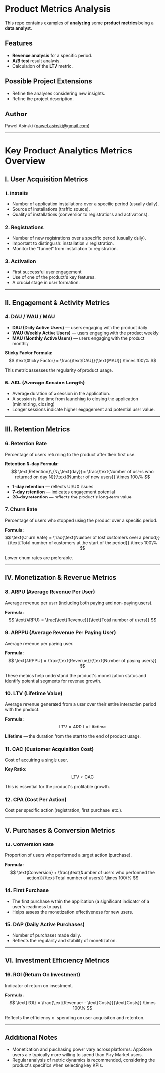 # Product Metrics Analysis

This repo contains examples of **analyzing** some **product metrics** being a **data analyst**.

## Features

- **Revenue analysis** for a specific period.
- **A/B test** result analysis.
- Calculation of the **LTV** metric.

## Possible Project Extensions

- Refine the analyses considering new insights.
- Refine the project description.

## Author

Pawel Asinski (pawel.asinski@gmail.com)

---

# Key Product Analytics Metrics Overview

## I. User Acquisition Metrics

### 1. Installs

- Number of application installations over a specific period (usually daily).
- Source of installations (traffic source).
- Quality of installations (conversion to registrations and activations).

### 2. Registrations

- Number of new registrations over a specific period (usually daily).
- Important to distinguish: installation ≠ registration.
- Monitor the "funnel" from installation to registration.

### 3. Activation

- First successful user engagement.
- Use of one of the product's key features.
- A crucial stage in user formation.

---

## II. Engagement & Activity Metrics

### 4. DAU / WAU / MAU

- **DAU (Daily Active Users)** — users engaging with the product daily
- **WAU (Weekly Active Users)** — users engaging with the product weekly
- **MAU (Monthly Active Users)** — users engaging with the product monthly

**Sticky Factor Formula:**
$$
\text{Sticky Factor} = \frac{\text{DAU}}{\text{MAU}} \times 100\%
$$

This metric assesses the regularity of product usage.

### 5. ASL (Average Session Length)

- Average duration of a session in the application.
- A session is the time from launching to closing the application (minimizing, closing).
- Longer sessions indicate higher engagement and potential user value.

---

## III. Retention Metrics

### 6. Retention Rate

Percentage of users returning to the product after their first use.

**Retention N-day Formula:**
$$
\text{Retention}\,(N\,\text{day}) = \frac{\text{Number of users who returned on day N}}{\text{Number of new users}} \times 100\%
$$

- **1-day retention** — reflects UI/UX issues
- **7-day retention** — indicates engagement potential
- **28-day retention** — reflects the product's long-term value

### 7. Churn Rate

Percentage of users who stopped using the product over a specific period.

**Formula:**
$$
\text{Churn Rate} = \frac{\text{Number of lost customers over a period}}{\text{Total number of customers at the start of the period}} \times 100\%
$$

Lower churn rates are preferable.

---

## IV. Monetization & Revenue Metrics

### 8. ARPU (Average Revenue Per User)

Average revenue per user (including both paying and non-paying users).

**Formula:**
$$
\text{ARPU} = \frac{\text{Revenue}}{\text{Total number of users}}
$$

### 9. ARPPU (Average Revenue Per Paying User)

Average revenue per paying user.

**Formula:**
$$
\text{ARPPU} = \frac{\text{Revenue}}{\text{Number of paying users}}
$$

These metrics help understand the product's monetization status and identify potential segments for revenue growth.

### 10. LTV (Lifetime Value)

Average revenue generated from a user over their entire interaction period with the product.

**Formula:**
$$
\text{LTV} = \text{ARPU} \times \text{Lifetime}
$$

**Lifetime** — the duration from the start to the end of product usage.

### 11. CAC (Customer Acquisition Cost)

Cost of acquiring a single user.

**Key Ratio:**
$$
\text{LTV} > \text{CAC}
$$

This is essential for the product's profitable growth.

### 12. CPA (Cost Per Action)

Cost per specific action (registration, first purchase, etc.).

---

## V. Purchases & Conversion Metrics

### 13. Conversion Rate

Proportion of users who performed a target action (purchase).

**Formula:**
$$
\text{Conversion} = \frac{\text{Number of users who performed the action}}{\text{Total number of users}} \times 100\%
$$

### 14. First Purchase

- The first purchase within the application (a significant indicator of a user's readiness to pay).
- Helps assess the monetization effectiveness for new users.

### 15. DAP (Daily Active Purchases)

- Number of purchases made daily.
- Reflects the regularity and stability of monetization.

---

## VI. Investment Efficiency Metrics

### 16. ROI (Return On Investment)

Indicator of return on investment.

**Formula:**
$$
\text{ROI} = \frac{\text{Revenue} - \text{Costs}}{\text{Costs}} \times 100\%
$$

Reflects the efficiency of spending on user acquisition and retention.

---

## Additional Notes

- Monetization and purchasing power vary across platforms: AppStore users are typically more willing to spend than Play Market users.
- Regular analysis of metric dynamics is recommended, considering the product's specifics when selecting key KPIs.
